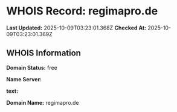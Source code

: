 # WHOIS Record: regimapro.de

**Last Updated:** 2025-10-09T03:23:01.368Z
**Checked At:** 2025-10-09T03:23:01.369Z

## WHOIS Information

**Domain Status:** free

**Name Server:** 

**text:** 

**Domain Name:** regimapro.de

